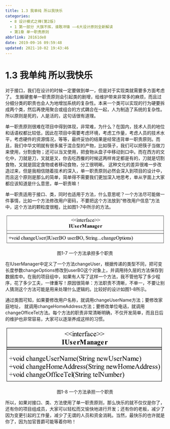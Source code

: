 ```yaml
---
title: 1.3 我单纯 所以我快乐
categories:
  - 8 设计模式之禅(第2版)
  - 1 第一部分 大旗不挥，谁敢冲锋 ——6大设计原则全新解读
  - 第1章 单一职责原则
abbrlink: 28161de8
date: 2019-09-16 09:59:48
updated: 2021-10-02 19:43:46
---
```

# 1.3 我单纯 所以我快乐 #
对于接口，我们在设计的时候一定要做到单一，但是对于实现类就需要多方面考虑了。 生搬硬套单一职责原则会引起类的剧增，给维护带来非常多的麻烦，而且过分细分类的职责也会人为地增加系统的复杂性。本来一个类可以实现的行为硬要拆成两个类，然后再使用聚合或组合的方式耦合在一起，人为制造了系统的复杂性。所以原则是死的，人是活的，这句话很有道理。

单一职责原则很难在项目中得到体现，非常难，为什么？在国内，技术人员的地位和话语权都比较低，因此在项目中需要考虑环境，考虑工作量，考虑人员的技术水平，考虑硬件的资源情况，等等，最终妥协的结果是经常违背单一职责原则。而且，我们中华文明就有很多属于混合型的产物，比如筷子，我们可以把筷子当做刀来使用，分割食物；还可以当叉使用，把食物从盘子中移动到口中。而在西方的文化中，刀就是刀，叉就是叉，你去吃西餐的时候这两样肯定都是有的，刀就是切割食物，叉就是固定食物或者移动食物，分工很明晰。 这种文化的差异很难一步改造过来，但是我相信随着技术的深入，单一职责原则必然会深入到项目的设计中，而且这个原则是那么的简单，简单得不需要我们更加深入地思考，单从字面上大家都应该知道是什么意思，单一职责嘛！

单一职责适用于接口、类，同时也适用于方法，什么意思呢？一个方法尽可能做一件事情，比如一个方法修改用户密码，不要把这个方法放到“修改用户信息”方法中，这个方法的颗粒度很粗，比如图1-7中所示的方法。

![image-20210926173559133](https://raw.githubusercontent.com/lanlan2017/images/master/Blog/Sum/20210926173559.png)

<center>图1-7 一个方法承担多个职责</center>

在IUserManager中定义了一个方法changeUser，根据传递的类型不同，把可变长度参数changeOptions修改到userBO这个对象上，并调用持久层的方法保存到数据库中。在我的项目组中，如果有人写了这样一个方法，我不管他写了多少程序，花了多少工夫，一律重写！原因很简单：方法职责不清晰，不单一，不要让别人猜测这个方法可能是用来处理什么逻辑的。比较好的设计如图1-8所示。

通过类图可知，如果要修改用户名称，就调用changeUserName方法；要修改家庭地址， 就调用changeHomeAddress方法；要修改单位电话，就调用changeOfficeTel方法。每个方法的职责非常清晰明确，不仅开发简单，而且日后的维护也非常容易，大家可以逐渐养成这样的习惯。

![image-20210926173741341](https://raw.githubusercontent.com/lanlan2017/images/master/Blog/Sum/20210926173741.png)

<center>图1-8 一个方法承担一个职责</center>

所以，如果对接口、类、方法使用了单一职责原则，那么快乐的就不仅仅是你了，还有你的项目组成员，大家可以轻松而又愉快地进行开发；还有你的老板，减少了因为变更引起的工作量，减少了无谓的人员和资金消耗。当然，最快乐的也许就是你了，因为加官晋爵可能等着你哟！
